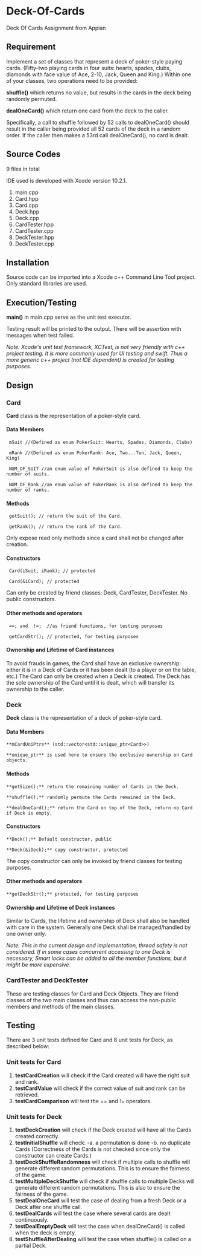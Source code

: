 # Deck-Of-Cards
Deck Of Cards Assignment from Appian

## Requirement
 Implement a set of classes that represent a deck of poker-style paying cards.
 (Fifty-two playing cards in four suits: hearts, spades, clubs, diamonds with
 face value of Ace, 2-10, Jack, Queen and King.) Within one of your classes, two operations need to be provided:

 **shuffle()** which returns no value, but results in the cards in the deck being randomly permuted.

 **dealOneCard()** which return one card from the deck to the caller.

 Specifically, a call to shuffle followed by 52 calls to dealOneCard() should result in the caller being provided all 52 cards of the deck in a random order. If the caller then makes a 53rd call dealOneCard(), no card is dealt.

## Source Codes
 9 files in total

 IDE used is developed with Xcode version 10.2.1.

 1. main.cpp
 2. Card.hpp
 3. Card.cpp
 4. Deck.hpp
 5. Deck.cpp
 6. CardTester.hpp
 7. CardTester.cpp
 8. DeckTester.hpp
 9. DeckTester.cpp

## Installation
 Source code can be imported into a Xcode c++ Command Line Tool project.
 Only standard libraries are used.

## Execution/Testing
 **main()** in main.cpp serve as the unit test executor.

 Testing result will be printed to the output. There will be assertion with messages when test failed.

 _Note: Xcode's unit test framework, XCTest, is not very friendly with c++ project testing. It is more commonly used for UI testing and swift. Thus a more generic c++ project (not IDE dependent) is created for testing purposes._

## Design

### Card
 **Card** class is the representation of a poker-style card.
#### Data Members
     mSuit //(Defined as enum PokerSuit: Hearts, Spades, Diamonds, Clubs)

     mRank //(Defined as enum PokerRank: Ace, Two...Ten, Jack, Queen, King)

     NUM_OF_SUIT //an enum value of PokerSuit is also defined to keep the number of suits.

     NUM_OF_Rank //an enum value of PokerRank is also defined to keep the number of ranks.
#### Methods
     getSuit(); // return the suit of the Card.

     getRank(); // return the rank of the Card.

 Only expose read only methods since a card shall not be changed after creation.
#### Constructors
     Card(iSuit, iRank); // protected

     Card(&iCard); // protected

 Can only be created by friend classes: Deck, CardTester, DeckTester. No public constructors.
#### Other methods and operators
     ==; and  !=;  //as friend functions, for testing purposes

     getCardStr(); // protected, for testing purposes
#### Ownership and Lifetime of Card instances
 To avoid frauds in games, the Card shall have an exclusive ownership: either it is in a Deck of Cards or it has been dealt (to a player or on the table, etc.) The Card can only be created when a Deck is created. The Deck has the sole ownership of the Card until it is dealt, which will transfer its ownership to the caller.

### Deck
 **Deck** class is the representation of a deck of poker-style card.
#### Data Members
    **mCardUniPtrs** (std::vector<std::unique_ptr<Card>>)

    **unique_ptr** is used here to ensure the exclusive ownership on Card objects.
#### Methods
    **getSize();** return the remaining number of Cards in the Deck.

    **shuffle();** randomly permute the Cards remained in the Deck.

    **dealOneCard();** return the Card on top of the Deck, return no Card if Deck is empty.

#### Constructors
    **Deck();** Default constructor, public

    **Deck(&iDeck);** copy constructor, protected

 The copy constructor can only be invoked by friend classes for testing purposes.

#### Other methods and operators
    **getDeckStr();** protected, for testing purposes

#### Ownership and Lifetime of Deck instances
 Similar to Cards, the lifetime and ownership of Deck shall also be handled with care in the system. Generally one Deck shall be managed/handled by one owner only.

 _Note: This in the current design and implementation, thread safety is not considered. If in some cases concurrent accessing to one Deck is necessary, Smart locks can be added to all the member functions, but it might be more expensive._

### CardTester and DeckTester
 These are testing classes for Card and Deck Objects. They are friend classes of the two main classes and thus can access the non-public members and methods of the main classes.

## Testing
 There are 3 unit tests defined for Card and 8 unit tests for Deck, as described below:

### Unit tests for Card
 1. **testCardCreation** will check if the Card created will have the right suit and rank.
 2. **testCardValue** will check if the correct value of suit and rank can be retrieved.
 3. **testCardComparison** will test the == and != operators.

### Unit tests for Deck
 1. **testDeckCreation** will check if the Deck created will have all the Cards created correctly.
 2. **testInitialShuffle** will check:
    -a. a permutation is done
    -b. no duplicate Cards
 (Correctness of the Cards is not checked since only the constructor can create Cards.)
 3. **testDeckShuffleRandomness** will check if multiple calls to shuffle will generate different random permutations. This is to ensure the fairness of the game.
 4. **testMultipleDeckShuffle** will check if shuffle calls to multiple Decks will generate different random permutations. This is also to ensure the fairness of the game.
 5. **testDealOneCard** will test the case of dealing from a fresh Deck or a Deck after one shuffle call.
 6. **testDealCards** will test the case where several cards are dealt continuously.
 7. **testDealEmptyDeck** will test the case when dealOneCard() is called when the deck is empty.
 8. **testShuffleAfterDealing** will test the case when shuffle() is called on a partial Deck.
